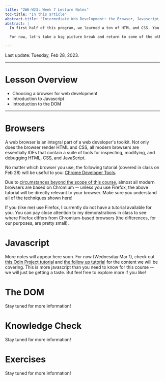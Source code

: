 ```yaml
---
title: "2W6-W23: Week 7 Lecture Notes"
toc-title: "In this article"
abstract-title: "Intermediate Web Development: the Browser, Javascript, and the DOM"
abstract: |
  In first half of this program, we learned a ton of HTML and CSS. You will continue to learn more about HTML and CSS in this course and in your life -- both are vast subjects.

  For now, let's take a big picture break and return to some of the other technologies used in web development. This week, we are going to master using the browser for web development. We are also going to learn the very basics of Javascript in order to learn how HTML/CSS projects can be given dynamic behavior.

---
```


Last update: Tuesday, Feb 28, 2023.

---

# Lesson Overview

- Choosing a browser for web development
- Introduction to Javascript
- Introduction to the DOM

---

# Browsers

A web browser is an integral part of a web developer's toolkit. Not only does the browser render HTML and CSS, all modern browsers are essentially IDEs that contain a suite of tools for inspecting, modifying, and debugging HTML, CSS, and JavaScript.

No matter which browser you use, the following tutorial (covered in class on Feb 28) will be useful to you: [Chrome Developer Tools][chrome-devtools].

Due to [circumstances beyond the scope of this course](https://en.wikipedia.org/wiki/Monopoly_(game)), almost all modern browsers are based on Chromium -- unless you use Firefox, the above tutorial will be directly relevant to your browser. Make sure you understand all of the techniques shown here!

[chrome-devtools]: https://developer.chrome.com/docs/devtools/dom/

If you (like me) use Firefox, I currently do not have a tutorial available for you. You can pay close attention to my demonstrations in class to see where Firefox differs from Chromium-based browsers (the differences, for our purposes, are pretty small).

# Javascript

More notes will appear here soon. For now (Wednesday Mar 1), check out [this Odin Project tutorial][odin-js-1] and [the follow up tutorial][odin-js-2] for the content we will be covering. This is more javascript than you need to know for this course -- we will just be getting a taste. But feel free to explore more if you like!

[odin-js-1]: https://www.theodinproject.com/lessons/foundations-fundamentals-part-1
[odin-js-2]: https://www.theodinproject.com/lessons/foundations-fundamentals-part-2

# The DOM

Stay tuned for more information!

# Knowledge Check

Stay tuned for more information!

# Exercises

Stay tuned for more information!
